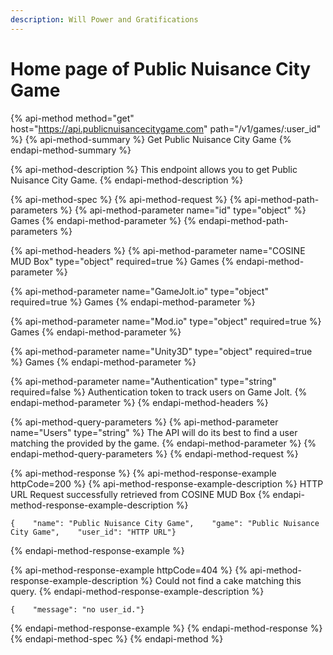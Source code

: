 ```yaml
---
description: Will Power and Gratifications
---
```


# Home page of Public Nuisance City Game

{% api-method method="get" host="https://api.publicnuisancecitygame.com" path="/v1/games/:user\_id" %}
{% api-method-summary %}
Get Public Nuisance City Game
{% endapi-method-summary %}

{% api-method-description %}
This endpoint allows you to get Public Nuisance City Game.
{% endapi-method-description %}

{% api-method-spec %}
{% api-method-request %}
{% api-method-path-parameters %}
{% api-method-parameter name="id" type="object" %}
Games
{% endapi-method-parameter %}
{% endapi-method-path-parameters %}

{% api-method-headers %}
{% api-method-parameter name="COSINE MUD Box" type="object" required=true %}
Games
{% endapi-method-parameter %}

{% api-method-parameter name="GameJolt.io" type="object" required=true %}
Games
{% endapi-method-parameter %}

{% api-method-parameter name="Mod.io" type="object" required=true %}
Games
{% endapi-method-parameter %}

{% api-method-parameter name="Unity3D" type="object" required=true %}
Games
{% endapi-method-parameter %}

{% api-method-parameter name="Authentication" type="string" required=false %}
Authentication token to track users on Game Jolt.
{% endapi-method-parameter %}
{% endapi-method-headers %}

{% api-method-query-parameters %}
{% api-method-parameter name="Users" type="string" %}
The API will do its best to find a user matching the provided by the game.
{% endapi-method-parameter %}
{% endapi-method-query-parameters %}
{% endapi-method-request %}

{% api-method-response %}
{% api-method-response-example httpCode=200 %}
{% api-method-response-example-description %}
HTTP URL Request successfully retrieved from COSINE MUD Box
{% endapi-method-response-example-description %}

```
{    "name": "Public Nuisance City Game",    "game": "Public Nuisance City Game",    "user_id": "HTTP URL"}
```
{% endapi-method-response-example %}

{% api-method-response-example httpCode=404 %}
{% api-method-response-example-description %}
Could not find a cake matching this query.
{% endapi-method-response-example-description %}

```
{    "message": "no user_id."}
```
{% endapi-method-response-example %}
{% endapi-method-response %}
{% endapi-method-spec %}
{% endapi-method %}



